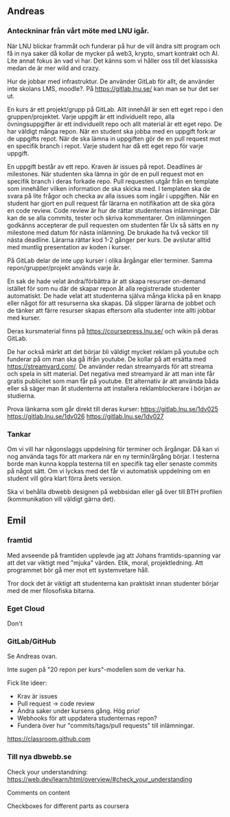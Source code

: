 ## Andreas

### Anteckninar från vårt möte med LNU igår.

När LNU blickar frammåt och funderar på hur de vill ändra sitt program och få in nya saker då kollar de mycker på web3, krypto, smart kontrakt och AI. Lite annat fokus än vad vi har. Det känns som vi håller oss till det klassiska medan de är mer wild and crazy.

Hur de jobbar med infrastruktur. De använder GitLab för allt, de använder inte skolans LMS, moodle?. På https://gitlab.lnu.se/ kan man se hur det ser ut.

En kurs är ett projekt/grupp på GitLab. Allt innehåll är sen ett eget repo i den gruppen/projektet. Varje uppgift är ett individuellt repo, alla övningsuppgifter är ett individuellt repo och allt material är ett eget repo. De har väldigt många repon.
När en student ska jobba med en uppgift fork:ar de uppgifts repot. När de ska lämna in uppgiften gör de en pull request mot en specifik branch i repot. Varje student har då ett eget repo för varje uppgift.

En uppgift består av ett repo. Kraven är issues på repot. Deadlines är milestones. När studenten ska lämna in gör de en pull request mot en specifik branch i deras forkade repo. Pull requesten utgår från en template som innehåller vilken information de ska skicka med. I templaten ska de svara på lite frågor och checka av alla issues som ingår i uppgiften. När en student har gjort en pull request får lärarna en notifikation att de ska göra en code review. Code review är hur de rättar studenternas inlämningar. Där kan de se alla commits, tester och skriva kommentarer. Om inlämningen godkänns accepterar de pull requesten om studenten får Ux så sätts en ny milestone med datum för nästa inlämning. De brukade ha två veckor till nästa deadline.
Lärarna rättar kod 1-2 gånger per kurs. De avslutar alltid med muntlig presentation av koden i kurser.

På GitLab delar de inte upp kurser i olika årgångar eller terminer. Samma repon/grupper/projekt används varje år.

En sak de hade velat ändra/förbättra är att skapa resurser on-demand istället för som nu där de skapar repon åt alla registrerade studenter automatiskt. De hade velat att studenterna själva många klicka på en knapp eller något för att resurserna ska skapas. Då slipper lärarna de jobbet och de tänker att färre resurser skapas eftersom alla studenter inte allti jobbar med kurser.

Deras kursmaterial finns på https://coursepress.lnu.se/ och wikin på deras GitLab.

De har också märkt att det börjar bli väldigt mycket reklam på youtube och funderar på om man ska gå ifrån youtube. De kollar på att ersätta med https://streamyard.com/. De använder redan streamyards för att streama och spela in sitt material. Det negativa med streamyard är att man inte får gratis publicitet som man får på youtube. Ett alternativ är att använda båda eller så säger man åt studenterna att installera reklamblockerare i början av studierna.

Prova länkarna som går direkt till deras kurser:
https://gitlab.lnu.se/1dv025
https://gitlab.lnu.se/1dv026
https://gitlab.lnu.se/1dv027


### Tankar

Om vi vill har någonslaggs uppdelning för terminer och årgångar. Då kan vi nog använda tags för att markera när en ny termin/årgång börjar. I testerna borde man kunna koppla testerna till en specifik tag eller senaste commits på något sätt. Om vi lyckas med det får vi automatisk uppdelning om en student vill göra klart förra årets version.

Ska vi behålla dbwebb designen på webbsidan eller gå över till BTH profilen (kommunikation vill väldigt gärna det).

## Emil



### framtid

Med avseende på framtiden upplevde jag att Johans framtids-spanning var att det var viktigt med "mjuka" värden. Etik, moral, projektledning. Att programmet bör gå mer mot ett systemvetare håll.

Tror dock det är viktigt att studenterna kan praktiskt innan studenter börjar med de mer filosofiska bitarna.

### Eget Cloud

Don't



### GitLab/GitHub

Se Andreas ovan.

Inte sugen på "20 repon per kurs"-modellen som de verkar ha.

Fick lite ideer:

* Krav är issues
* Pull request -> code review
* Ändra saker under kursens gång. Hög prio!
* Webhooks för att uppdatera studenternas repon?
* Fundera över hur "commits/tags/pull requests" till inlämningar.

https://classroom.github.com



### Till nya dbwebb.se

Check your understandning: https://web.dev/learn/html/overview/#check_your_understanding

Comments on content

Checkboxes for different parts as coursera
